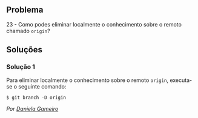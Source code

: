 ## Problema

23 - Como podes eliminar localmente o conhecimento sobre o remoto chamado
`origin`?

## Soluções

### Solução 1

Para eliminar localmente o conhecimento sobre o remoto `origin`, 
executa-se o seguinte comando:

```cs
$ git branch -D origin
```

*Por [Daniela Gameiro](https://github.com/DanielaGameiro)*